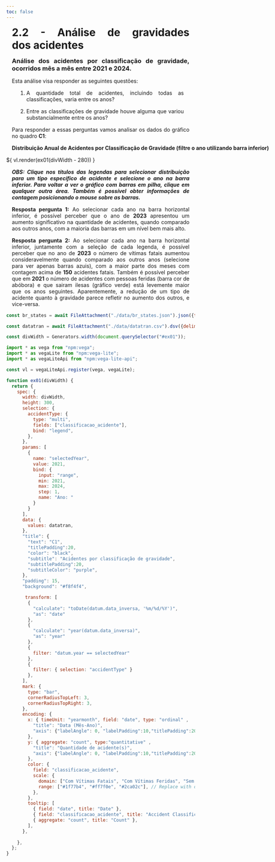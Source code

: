 ```yaml
---
toc: false
---
```


<style> 
    p, li, ol, table, figure, figcaption, h1, h2, h3, h4, h5, h6, .katex-display
    {
        max-width:none;
        text-align: justify;
        margin: 15px 15px;
        text-wrap: pretty;
    }
</style>


# 2.2 - Análise de gravidades dos acidentes

### Análise dos acidentes por classificação de gravidade, ocorridos mês a mês entre 2021 e 2024.

Esta análise visa responder as seguintes questões:

1) A quantidade total de acidentes, incluindo todas as classificações, varia entre os anos?
2) Entre as classificações de gravidade houve alguma que variou substancialmente entre os anos?



Para responder a essas perguntas vamos analisar os dados do gráfico no quadro **C1**:

<div class="grid grid-cols">
  <div id="ex02" class="card">
    <h4 style="max-width: 900px !important; width: 1000px !important;">Distribuição Anual de Acidentes por Classificação de Gravidade (filtre o ano utilizando barra inferior)</h4>
    <div id="ex01" style="width: 100%; margin-top: 15px;">
        ${ vl.render(ex01(divWidth - 280)) }
    </div>
    <h5>OBS: Clique nos títulos das legendas para selecionar distribuição para um tipo específico de acidente e selecione o ano na barra inferior. Para voltar a ver o gráfico com barras em pilha, clique em qualquer outra área. Também é possível obter informações de contagem posicionando o mouse sobre as barras.</h3>
  </div>
</div>

<b>Resposta pergunta 1:</b> Ao selecionar cada ano na barra horizontal inferior, é possível perceber que o ano de **2023** apresentou um aumento significativo na quantidade de acidentes, quando comparado aos outros anos, com a maioria das barras em um nível bem mais alto.

<b>Resposta pergunta 2:</b> Ao selecionar cada ano na barra horizontal inferior, juntamente com a seleção de cada legenda, é possível perceber que no ano de **2023** o número de vítimas fatais aumentou consideravelmente quando comparado aos outros anos (selecione para ver apenas barras azuis), com a maior parte dos meses com contagem acima de **150** acidentes fatais. Também é possível perceber que em **2021** o número de acidentes com pessoas feridas (barra cor de abóbora) e que sairam ilesas (gráfico verde) está levemente maior que os anos seguintes. Aparentemente, a redução de um tipo de acidente quanto à gravidade parece refletir no aumento dos outros, e vice-versa. 

```js
const br_states = await FileAttachment("./data/br_states.json").json({typed: true,});

const datatran = await FileAttachment("./data/datatran.csv").dsv({delimiter: ";",typed: true,});

const divWidth = Generators.width(document.querySelector("#ex01"));

import * as vega from "npm:vega";
import * as vegaLite from "npm:vega-lite";
import * as vegaLiteApi from "npm:vega-lite-api";

const vl = vegaLiteApi.register(vega, vegaLite);

function ex01(divWidth) {
  return {
    spec: {
      width: divWidth,
      height: 300,
      selection: {
        accidentType: {
          type: "multi",
          fields: ["classificacao_acidente"],
          bind: "legend",
        },
      },
      params: [
        {
          name: "selectedYear",
          value: 2021,
          bind: {
            input: "range",
            min: 2021,
            max: 2024,
            step: 1,
            name: "Ano: "
          }
        }
      ],
      data: {
        values: datatran,
      },
      "title": {
        "text": "C1",
        "titlePadding":20,
        "color": "black",
        "subtitle": "Acidentes por classificação de gravidade",
        "subtitlePadding":20,
        "subtitleColor": "purple",
      },
      "padding": 15,
      "background": "#f8f4f4",   

       transform: [
        {
          "calculate": "toDate(datum.data_inversa, '%m/%d/%Y')",
          "as": "date"
        },
        {
          "calculate": "year(datum.data_inversa)",
          "as": "year"
        },
        {
          filter: "datum.year == selectedYear"
        },       
        {
          filter: { selection: "accidentType" } 
        },
      ],
      mark: {
        type: "bar",
        cornerRadiusTopLeft: 3,
        cornerRadiusTopRight: 3,
      },
      encoding: {
        x: { timeUnit: "yearmonth", field: "date", type: "ordinal" ,
          "title": "Data (Mês-Ano)", 
          "axis": {"labelAngle": 0, "labelPadding":10,"titlePadding":20,},  
        },
        y: { aggregate: "count", type:"quantitative" ,
          "title": "Quantidade de acidente(s)", 
          "axis": {"labelAngle": 0, "labelPadding":10,"titlePadding":20,},  
        },
        color: {
          field: "classificacao_acidente",
          scale: {
            domain: ["Com Vítimas Fatais", "Com Vítimas Feridas", "Sem Vítimas"], // Replace with actual accident types
            range: ["#1f77b4", "#ff7f0e", "#2ca02c"], // Replace with desired colors
          },
        },
        tooltip: [
          { field: "date", title: "Date" },
          { field: "classificacao_acidente", title: "Accident Classification" },
          { aggregate: "count", title: "Count" },
        ],        
      },     
     
    },
  };
}
```
